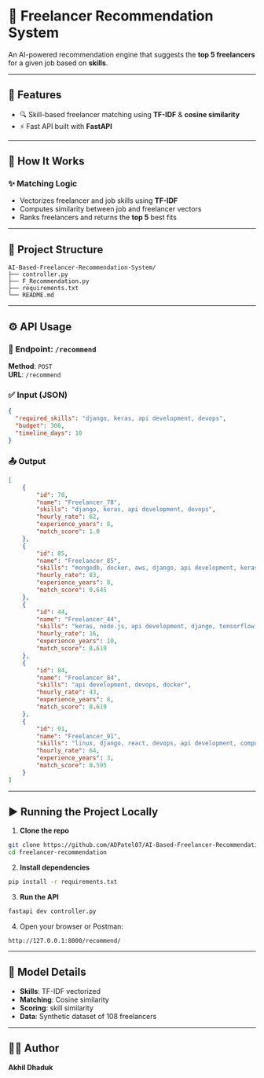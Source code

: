 # 🚀 Freelancer Recommendation System

An AI-powered recommendation engine that suggests the **top 5 freelancers** for a given job based on **skills**.

---

## 📌 Features

- 🔍 Skill-based freelancer matching using **TF-IDF** & **cosine similarity**
- ⚡ Fast API built with **FastAPI**

---

## 🧠 How It Works

### ✨ Matching Logic

- Vectorizes freelancer and job skills using **TF-IDF**
- Computes similarity between job and freelancer vectors
- Ranks freelancers and returns the **top 5** best fits

---

## 📁 Project Structure

```
AI-Based-Freelancer-Recommendation-System/
├── controller.py
├── F_Recommendation.py
├── requirements.txt
└── README.md
```

---

## ⚙️ API Usage

### 🔗 Endpoint: `/recommend`

**Method**: `POST`  
**URL**: `/recommend`

### ✅ Input (JSON)
```json
{
  "required_skills": "django, keras, api development, devops",
  "budget": 300,
  "timeline_days": 10
}
```

### 📤 Output
```json
[
    {
        "id": 78,
        "name": "Freelancer_78",
        "skills": "django, keras, api development, devops",
        "hourly_rate": 62,
        "experience_years": 8,
        "match_score": 1.0
    },
    {
        "id": 85,
        "name": "Freelancer_85",
        "skills": "mongodb, docker, aws, django, api development, keras",
        "hourly_rate": 83,
        "experience_years": 8,
        "match_score": 0.645
    },
    {
        "id": 44,
        "name": "Freelancer_44",
        "skills": "keras, node.js, api development, django, tensorflow, mongodb",
        "hourly_rate": 16,
        "experience_years": 10,
        "match_score": 0.619
    },
    {
        "id": 84,
        "name": "Freelancer_84",
        "skills": "api development, devops, docker",
        "hourly_rate": 43,
        "experience_years": 8,
        "match_score": 0.619
    },
    {
        "id": 91,
        "name": "Freelancer_91",
        "skills": "linux, django, react, devops, api development, computer vision",
        "hourly_rate": 64,
        "experience_years": 3,
        "match_score": 0.595
    }
]
```

---

## ▶️ Running the Project Locally

1. **Clone the repo**
```bash
git clone https://github.com/ADPatel07/AI-Based-Freelancer-Recommendation-System.git
cd freelancer-recommendation
```

2. **Install dependencies**
```bash
pip install -r requirements.txt
```

3. **Run the API**
```bash
fastapi dev controller.py
```

4. Open your browser or Postman:
```
http://127.0.0.1:8000/recommend/
```

---

## 🧪 Model Details

- **Skills**: TF-IDF vectorized
- **Matching**: Cosine similarity
- **Scoring**: skill similarity
- **Data**: Synthetic dataset of 108 freelancers

---

## 👨‍💻 Author

**Akhil Dhaduk**  
